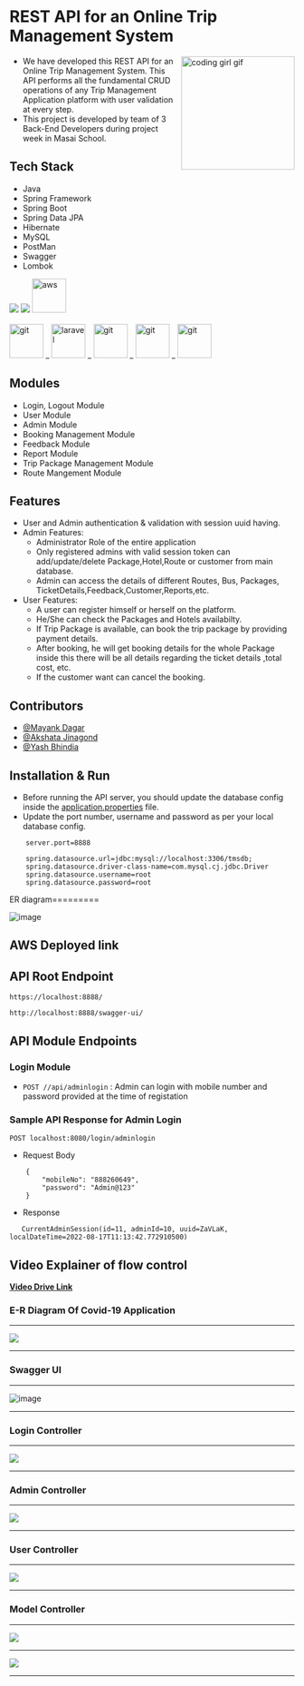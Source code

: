 # REST API for an Online Trip Management System

<img align="right" style="height: 200px;" src="https://github.com/MayankDagar77/Rapid-Tour-and-Travels/blob/main/Images/Rapid_Logo.jpeg" alt="coding girl gif">

- We have developed this REST API for an Online Trip Management System. This API performs all the fundamental CRUD operations of any Trip Management Application platform with user validation at every step.
- This project is developed by team of 3 Back-End Developers during project week in Masai School.

## Tech Stack

- Java
- Spring Framework
- Spring Boot
- Spring Data JPA
- Hibernate
- MySQL
- PostMan
- Swagger
- Lombok

<p>
   <img src="https://img.icons8.com/color/64/000000/mysql.png" />
   <img src="https://img.icons8.com/color/64/000000/java.png" />
   <img src="https://logodix.com/logo/34937.png" alt="aws" width="60" height="60"/>
    <br> </br>
    
   <img src="https://www.vectorlogo.zone/logos/git-scm/git-scm-icon.svg" alt="git" width="60" height="60" />
   <a>_</a>
   <img src="https://encrypted-tbn0.gstatic.com/images?q=tbn:ANd9GcRbl9B2yl7iTuYk4JCAFSTuytuYidlQk_h4pmyt_1EJrwyyIsk5Qcwlh6q2_pbATZr2_lg&usqp=CAU" alt="laravel" width="60" height="60"/>
    <a>_</a>
   <img src="https://design.jboss.org/hibernate/logo/final/hibernate_logo_whitebkg_stacked_256px.png" alt="git" width="60" height="60" />
    <a>_</a>
   <img src="https://w7.pngwing.com/pngs/330/684/png-transparent-spring-framework-software-framework-model-view-controller-web-framework-java-pepper-robot-text-logo-opensource-software-thumbnail.png" alt="git" width="60" height="60" />
   <a>_</a>
   <img src="https://res.cloudinary.com/startup-grind/image/upload/c_fill,dpr_2.0,f_auto,g_center,h_1080,q_100,w_1080/v1/gcs/platform-data-dsc/events/spring-boot-1_5zDxm9B.jpg" alt="git" width="60" height="60" />
   
</p>

## Modules

- Login, Logout Module
- User Module
- Admin Module
- Booking Management Module
- Feedback Module
- Report Module
- Trip Package Management Module
- Route Mangement Module

## Features

- User and Admin authentication & validation with session uuid having.
- Admin Features:
  - Administrator Role of the entire application
  - Only registered admins with valid session token can add/update/delete Package,Hotel,Route or customer from main database.
  - Admin can access the details of different Routes, Bus, Packages, TicketDetails,Feedback,Customer,Reports,etc.
- User Features:
  - A user can register himself or herself on the platform.
  - He/She can check the Packages and Hotels availabilty.
  - If Trip Package is available, can book the trip package by providing payment details.
  - After booking, he will get booking details for the whole Package inside this there will be all details regarding the ticket details ,total cost, etc.
  - If the customer want can cancel the booking.

## Contributors

- [@Mayank Dagar](https://github.com/MayankDagar77)
- [@Akshata Jinagond](https://github.com/akshatajinagond91)
- [@Yash Bhindia](https://github.com/yashbhindia)

## Installation & Run

- Before running the API server, you should update the database config inside the [application.properties](https://github.com/mrFarooque/rightful-order-9279/blob/main/TripManagementSystem/src/main/resources/application.properties) file.
- Update the port number, username and password as per your local database config.

```
    server.port=8888

    spring.datasource.url=jdbc:mysql://localhost:3306/tmsdb;
    spring.datasource.driver-class-name=com.mysql.cj.jdbc.Driver
    spring.datasource.username=root
    spring.datasource.password=root

```

ER diagram========= 

![image](https://user-images.githubusercontent.com/105930703/201670525-6a67228a-b2af-49db-a409-acf8e34595e2.png)

## AWS Deployed link

## API Root Endpoint

`https://localhost:8888/`

`http://localhost:8888/swagger-ui/`

## API Module Endpoints

### Login Module

- `POST //api/adminlogin` : Admin can login with mobile number and password provided at the time of registation
<!--

### User Module

- `POST /customer/login` : Logging in customer with valid mobile number & password
- `GET /customer/availablecabs` : Getting the list of all the available cabs
- `GET /customers/cabs` : Getting All the cabs
- `GET /customers/checkhistory` : Getting the history of completed tr
- `PUT /customer/update/{mobile}` : Updates customer details based on mobile number
- `PATCH /customer/updatepassword/{mobile}` : Updates customer's password based on the given mobile number
- `POST /customer/booktrip` : Customer can book a cab
- `POST /customer/updatetrip` : Customer can modify or update the trip
- `POST /customer/logout` : Logging out customer based on session token
- `DELETE /customer/delete` : Deletes logged in user
- `DELETE /customer/complete/{tripid}` : Completed the trip with the given tripid
- `DELETE /customer/canceltrip` : Cancel the trip with the given tripid

### Admin Module

- `POST /admin/register` : Register a new admin with proper data validation and admin session
- `POST /admin/login` : Admin can login with mobile number and password provided at the time of registation
- `GET /admin/logout` : Logging out admin based on session token
- `GET /admin/listoftripsbycustomer` : Get list of trips of by a customer id
- `GET /admin/listoftrips` : Get list of trips of all the trips
- `GET /admin/listocustomers` : Get list of all the customers
- `GET /admin/listodrivers` : Get list of all the drivers
- `PUT /admin/update/{username}` : Updates admin detaisl by passed user name
- `DELETE /admin/delete` : Deletes the admin with passed id -->

### Sample API Response for Admin Login

`POST localhost:8080/login/adminlogin`

- Request Body

```
    {
        "mobileNo": "888260649",
        "password": "Admin@123"
    }
```

- Response

```
   CurrentAdminSession(id=11, adminId=10, uuid=ZaVLaK, localDateTime=2022-08-17T11:13:42.772910500)

```

## Video Explainer of flow control

<a href="https://drive.google.com/drive/folders/1ktgjb8dRtgKQ5BCFNhBUr3BEzYLEeIdi?usp=sharing">**Video Drive Link** </a>

### E-R Diagram Of Covid-19 Application

---

<img src=".\Images\ER_Diagram_TMS.jpeg" style="max-width: 100%; display: inline-block;" data-target="animated-image.originalImage">

---

### Swagger UI

---

![image](https://user-images.githubusercontent.com/105930703/202098886-e78cc7f3-ee5d-446f-864b-c36b736e2589.png)

---

### Login Controller

---

<img src=".\Images\LogInController.png" style="max-width: 100%; display: inline-block;" data-target="animated-image.originalImage">

---

### Admin Controller

---

<img src=".\Images\AdminController.png" style="max-width: 100%; display: inline-block;" data-target="animated-image.originalImage">

---

### User Controller

---

<img src=".\Images\CustomerController.png" style="max-width: 100%; display: inline-block;" data-target="animated-image.originalImage">

---

### Model Controller

---

<img src=".\Images\Models.png" style="max-width: 100%; display: inline-block;" data-target="animated-image.originalImage">

---

<img src="https://github.com/shivamgarg796/Spring-work/blob/master/Images/Thank-you-word-cloud.jpg?raw=true" style="max-width: 100%; display: inline-block;" data-target="animated-image.originalImage">

---

